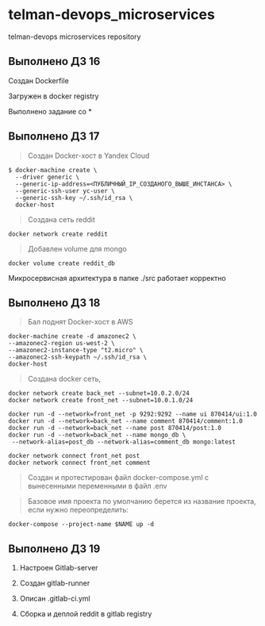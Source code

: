 # telman-devops_microservices
telman-devops microservices repository

## Выполнено ДЗ 16

Создан Dockerfile

Загружен в docker registry

Выполнено задание со *

## Выполнено ДЗ 17

> Создан Docker-хост в Yandex Cloud

```
$ docker-machine create \
  --driver generic \
  --generic-ip-address=<ПУБЛИЧНЫЙ_IP_СОЗДАНОГО_ВЫШЕ_ИНСТАНСА> \
  --generic-ssh-user yc-user \
  --generic-ssh-key ~/.ssh/id_rsa \
  docker-host
```

> Создана сеть reddit
```
docker network create reddit
```

> Добавлен volume для mongo
```
docker volume create reddit_db
```

Микросервисная архитектура в папке ./src работает корректно

## Выполнено ДЗ 18

> Бал поднят Docker-хост в AWS

```
docker-machine create -d amazonec2 \
--amazonec2-region us-west-2 \
--amazonec2-instance-type "t2.micro" \
--amazonec2-ssh-keypath ~/.ssh/id_rsa \
docker-host
```

> Создана docker сеть,
```
docker network create back_net --subnet=10.0.2.0/24
docker network create front_net --subnet=10.0.1.0/24
```

```
docker run -d --network=front_net -p 9292:9292 --name ui 870414/ui:1.0
docker run -d --network=back_net --name comment 870414/comment:1.0
docker run -d --network=back_net --name post 870414/post:1.0
docker run -d --network=back_net --name mongo_db \
 --network-alias=post_db --network-alias=comment_db mongo:latest
```

```
docker network connect front_net post
docker network connect front_net comment
```

> Создан и протестирован файл docker-compose.yml с вынесенными переменными в файл .env

> Базовое имя проекта по умолчанию берется из название проекта, если нужно переопределить:

```
docker-compose --project-name $NAME up -d
```

## Выполнено ДЗ 19

1. Настроен Gitlab-server

2. Создан gitlab-runner

3. Описан .gitlab-ci.yml

4. Сборка и деплой reddit в gitlab registry

